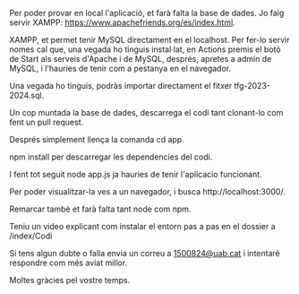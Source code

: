 Per poder provar en local l'aplicació, et farà falta la base de dades. Jo faig servir XAMPP: https://www.apachefriends.org/es/index.html.

XAMPP, et permet tenir MySQL directament en el localhost. Per fer-lo servir nomes cal que, una vegada ho tinguis instal·lat, en Actions premis el botó de Start als serveis d'Apache i de MySQL, després, apretes a admin de MySQL, i l'hauries de tenir com a pestanya en el navegador.

Una vegada ho tinguis, podràs importar directament el fitxer tfg-2023-2024.sql.

Un cop muntada la base de dades, descarrega el codi tant clonant-lo com fent un pull request.

Després simplement llença la comanda cd app.

npm install per descarregar les dependencies del codi.

I fent tot seguit node app.js ja hauries de tenir l'aplicacio funcionant.

Per poder visualitzar-la ves a un navegador, i busca http://localhost:3000/.

Remarcar tambè et farà falta tant node com npm.

Teniu un video explicant com instalar el entorn pas a pas en el dossier a /index/Codi

Si tens algun dubte o falla envia un correu a 1500824@uab.cat i intentaré respondre com més aviat millor.

Moltes gràcies pel vostre temps.
